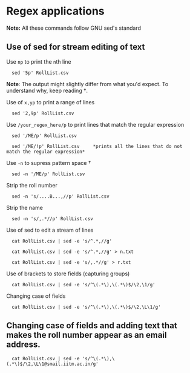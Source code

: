 # Regex applications

**Note:** All these commands follow GNU sed's standard

## Use of sed for stream editing of text

Use `np` to print the `n`th line

      sed '5p' RollList.csv
**Note**: The output might slightly differ from what you'd expect. To understand why, keep reading $\dagger$.


Use of `x,yp` to print a range of lines

      sed '2,9p' RollList.csv

Use `/your_regex_here/p` to print lines that match the regular expression

      sed '/ME/p' RollList.csv
      
      sed '/ME/!p' RollList.csv     *prints all the lines that do not match the regular expression*

Use `-n` to supress pattern space $\dagger$

      sed -n '/ME/p' RollList.csv

Strip the roll number

      sed -n 's/....B...,//p' RollList.csv

Strip the name

      sed -n 's/,.*//p' RollList.csv

Use of sed to edit a stream of lines

      cat RollList.csv | sed -e 's/^.*,//g'

      cat RollList.csv | sed -e 's/^.*,//g' > n.txt

      cat RollList.csv | sed -e 's/,.*//g' > r.txt

Use of brackets to store fields (capturing groups)

      cat RollList.csv | sed -e 's/^\(.*\),\(.*\)$/\2,\1/g'

Changing case of fields

      cat RollList.csv | sed -e 's/^\(.*\),\(.*\)$/\2,\L\1/g'

## Changing case of fields and adding text that makes the roll number appear as an email address.

      cat RollList.csv | sed -e 's/^\(.*\),\(.*\)$/\2,\L\1@smail.iitm.ac.in/g'

